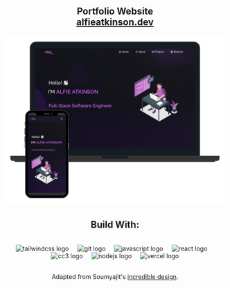 <h2 align="center">
  Portfolio Website<br/>
  <a href="https://alfieatkinson.dev" target="_blank">alfieatkinson.dev</a>
</h2>
<div align="center">
  <img alt="Demo" src="./images/preview-computer-phone.png" />
</div>

<h2 align="center">Build With:</h2>

<br />

<div align="center">
  <img src="https://cdn.jsdelivr.net/gh/devicons/devicon/icons/vscode/vscode-original.svg" height="40" alt="tailwindcss logo"  />
  <img width="12" />
  <img src="https://cdn.jsdelivr.net/gh/devicons/devicon/icons/git/git-original.svg" height="40" alt="git logo"  />
  <img width="12" />
  <img src="https://cdn.jsdelivr.net/gh/devicons/devicon/icons/javascript/javascript-original.svg" height="40" alt="javascript logo"  />
  <img width="12" />
  <img src="https://cdn.jsdelivr.net/gh/devicons/devicon/icons/react/react-original.svg" height="40" alt="react logo"  />
  <img width="12" />
  <img src="https://cdn.jsdelivr.net/gh/devicons/devicon/icons/css3/css3-original.svg" height="40" alt="cc3 logo"  />
  <img width="12" />
  <img src="https://cdn.jsdelivr.net/gh/devicons/devicon/icons/nodejs/nodejs-original.svg" height="40" alt="nodejs logo"  />
  <img width="12" />
  <img src="https://cdn.jsdelivr.net/gh/devicons/devicon/icons/vercel/vercel-original.svg" height="40" alt="vercel logo"  />
</div>

<br />

<p align="center">Adapted from Soumyajit's <a href="https://github.com/soumyajit4419/Portfolio">incredible design</a>.</p>
